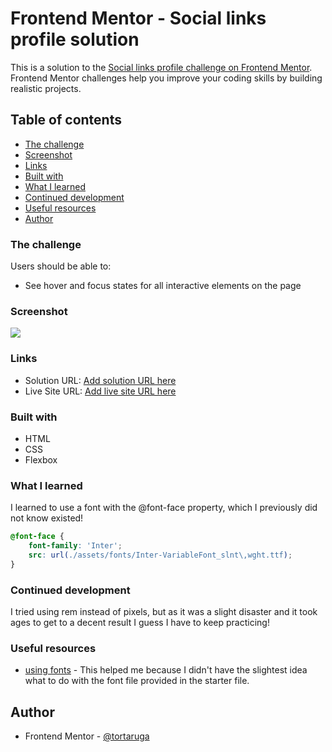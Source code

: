 # Frontend Mentor - Social links profile solution

This is a solution to the [Social links profile challenge on Frontend Mentor](https://www.frontendmentor.io/challenges/social-links-profile-UG32l9m6dQ). Frontend Mentor challenges help you improve your coding skills by building realistic projects. 

## Table of contents

  - [The challenge](#the-challenge)
  - [Screenshot](#screenshot)
  - [Links](#links)
  - [Built with](#built-with)
  - [What I learned](#what-i-learned)
  - [Continued development](#continued-development)
  - [Useful resources](#useful-resources)
- [Author](#author)

### The challenge

Users should be able to:

- See hover and focus states for all interactive elements on the page

### Screenshot

![](./screenshot.jpg)

### Links

- Solution URL: [Add solution URL here](https://your-solution-url.com)
- Live Site URL: [Add live site URL here](https://your-live-site-url.com)


### Built with

- HTML
- CSS 
- Flexbox

### What I learned

I learned to use a font with the @font-face property, which I previously did not know existed! 

```css
@font-face {
    font-family: 'Inter';
    src: url(./assets/fonts/Inter-VariableFont_slnt\,wght.ttf);
}
```

### Continued development

I tried using rem instead of pixels, but as it was a slight disaster and it took ages to get to a decent result I guess I have to keep practicing!

### Useful resources

- [using fonts](https://www.w3schools.com/css/css3_fonts.asp) - This helped me because I didn't have the slightest idea what to do with the font file provided in the starter file. 

## Author

- Frontend Mentor - [@tortaruga](https://www.frontendmentor.io/profile/tortaruga)
